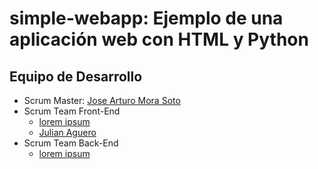 # simple-webapp: Ejemplo de una aplicación web con HTML y Python

## Equipo de Desarrollo

* Scrum Master: [Jose Arturo Mora Soto](https://github.com/jarturomora)
* Scrum Team Front-End
  * [lorem ipsum](#)
  * [Julian Aguero](https://github.com/Julianaguero)
* Scrum Team Back-End
  * [lorem ipsum](#)

